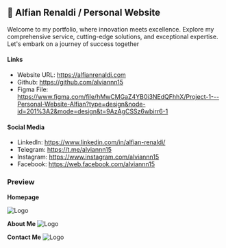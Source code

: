 ## 🔗 Alfian Renaldi / Personal Website

Welcome to my portfolio, where innovation meets excellence. Explore my comprehensive service, cutting-edge solutions, and exceptional expertise. Let's embark on a journey of success together

#### Links

- Website URL: <https://alfianrenaldi.com>
- Github: <https://github.com/alviannn15>
- Figma File: <https://www.figma.com/file/hMwCMGaZ4YB0i3NEdQFhhX/Project-1---Personal-Website-Alfian?type=design&node-id=201%3A2&mode=design&t=9AzAgCSSz6wbirr6-1>

#### Social Media

- Linkedln: <https://www.linkedin.com/in/alfian-renaldi/>
- Telegram: <https://t.me/alviannn15>
- Instagram: <https://www.instagram.com/alviannn15>
- Facebook: <https://web.facebook.com/alviannn15>

### Preview

**Homepage**

![Logo](https://is3.cloudhost.id/alfianrenaldicom/Homepage-new.jpg)

**About Me**
![Logo](https://is3.cloudhost.id/alfianrenaldicom/About-new.jpg)

**Contact Me**
![Logo](https://is3.cloudhost.id/alfianrenaldicom/Contact-new.jpg)
